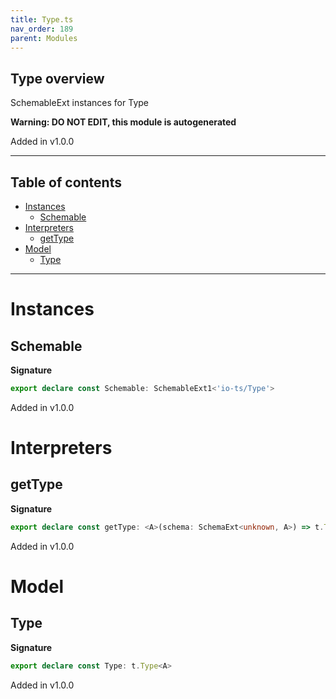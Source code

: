 ```yaml
---
title: Type.ts
nav_order: 189
parent: Modules
---
```


## Type overview

SchemableExt instances for Type

**Warning: DO NOT EDIT, this module is autogenerated**

Added in v1.0.0

---

<h2 class="text-delta">Table of contents</h2>

- [Instances](#instances)
  - [Schemable](#schemable)
- [Interpreters](#interpreters)
  - [getType](#gettype)
- [Model](#model)
  - [Type](#type)

---

# Instances

## Schemable

**Signature**

```ts
export declare const Schemable: SchemableExt1<'io-ts/Type'>
```

Added in v1.0.0

# Interpreters

## getType

**Signature**

```ts
export declare const getType: <A>(schema: SchemaExt<unknown, A>) => t.Type<A>
```

Added in v1.0.0

# Model

## Type

**Signature**

```ts
export declare const Type: t.Type<A>
```

Added in v1.0.0
